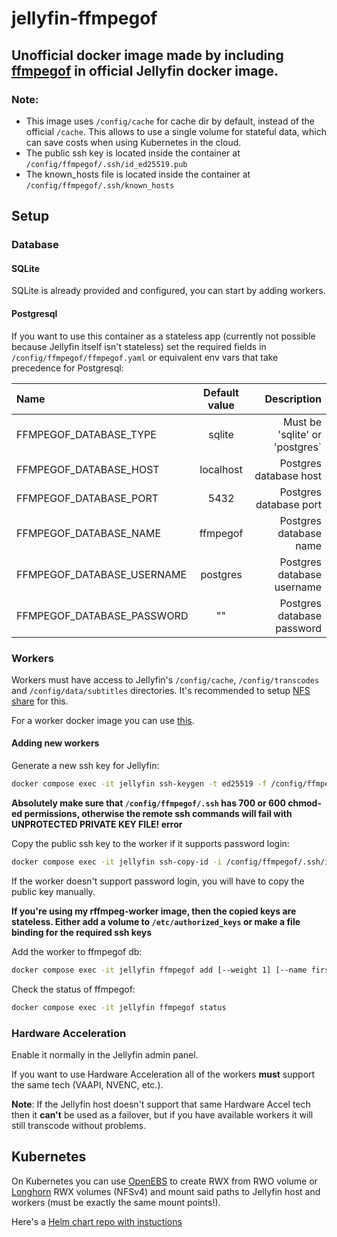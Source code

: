 # jellyfin-ffmpegof

## Unofficial docker image made by including [ffmpegof](https://github.com/tminaorg/ffmpegof) in official Jellyfin docker image.

### Note:

- This image uses `/config/cache` for cache dir by default, instead of the official `/cache`. This allows to use a single volume for stateful data, which can save costs when using Kubernetes in the cloud.
- The public ssh key is located inside the container at `/config/ffmpegof/.ssh/id_ed25519.pub`
- The known_hosts file is located inside the container at `/config/ffmpegof/.ssh/known_hosts`

## Setup

### Database

#### SQLite

SQLite is already provided and configured, you can start by adding workers.

#### Postgresql

If you want to use this container as a stateless app (currently not possible because Jellyfin itself isn't stateless) set the required fields in `/config/ffmpegof/ffmpegof.yaml` or equivalent env vars that take precedence for Postgresql:

| Name                       | Default value |                    Description |
| :------------------------- | :-----------: | -----------------------------: |
| FFMPEGOF_DATABASE_TYPE     |    sqlite     | Must be 'sqlite' or 'postgres` |
| FFMPEGOF_DATABASE_HOST     |   localhost   |         Postgres database host |
| FFMPEGOF_DATABASE_PORT     |     5432      |         Postgres database port |
| FFMPEGOF_DATABASE_NAME     |   ffmpegof    |         Postgres database name |
| FFMPEGOF_DATABASE_USERNAME |   postgres    |     Postgres database username |
| FFMPEGOF_DATABASE_PASSWORD |      ""       |     Postgres database password |

### Workers

Workers must have access to Jellyfin's `/config/cache`, `/config/transcodes` and `/config/data/subtitles` directories. It's recommended to setup [NFS share](https://github.com/tminaorg/ffmpegof/blob/main/docker-compose.example.yml) for this.

For a worker docker image you can use [this](https://github.com/tminaorg/rffmpeg-worker).

#### Adding new workers

Generate a new ssh key for Jellyfin:

```bash
docker compose exec -it jellyfin ssh-keygen -t ed25519 -f /config/ffmpegof/.ssh/id_ed25519 -q -N ""
```

**Absolutely make sure that `/config/ffmpegof/.ssh` has 700 or 600 chmod-ed permissions, otherwise the remote ssh commands will fail with UNPROTECTED PRIVATE KEY FILE! error**

Copy the public ssh key to the worker if it supports password login:

```bash
docker compose exec -it jellyfin ssh-copy-id -i /config/ffmpegof/.ssh/id_ed25519.pub root@<worker_ip_address>
```

If the worker doesn't support password login, you will have to copy the public key manually.

**If you're using my rffmpeg-worker image, then the copied keys are stateless. Either add a volume to `/etc/authorized_keys` or make a file binding for the required ssh keys**

Add the worker to ffmpegof db:

```bash
docker compose exec -it jellyfin ffmpegof add [--weight 1] [--name first_worker] <worker_ip_address>
```

Check the status of ffmpegof:

```bash
docker compose exec -it jellyfin ffmpegof status
```

### Hardware Acceleration

Enable it normally in the Jellyfin admin panel.

If you want to use Hardware Acceleration all of the workers **must** support the same tech (VAAPI, NVENC, etc.).

**Note**: If the Jellyfin host doesn't support that same Hardware Accel tech then it **can't** be used as a failover, but if you have available workers it will still transcode without problems.

## Kubernetes

On Kubernetes you can use [OpenEBS](https://github.com/openebs/dynamic-nfs-provisioner) to create RWX from RWO volume or [Longhorn](https://longhorn.io) RWX volumes (NFSv4) and mount said paths to Jellyfin host and workers (must be exactly the same mount points!).

Here's a [Helm chart repo with instuctions](https://github.com/tminaorg/jellyfin-kubernetes)
